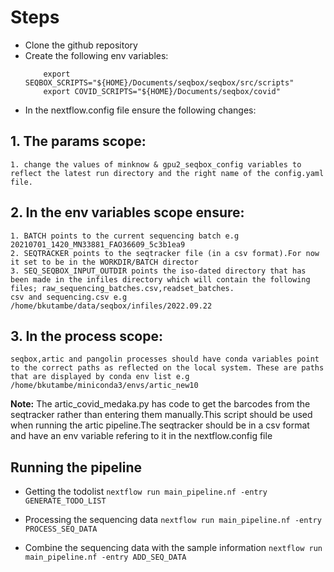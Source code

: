 # Steps

* Clone the github repository
* Create the following env variables:
    ``` 
        export SEQBOX_SCRIPTS="${HOME}/Documents/seqbox/seqbox/src/scripts"
        export COVID_SCRIPTS="${HOME}/Documents/seqbox/covid"
    ```
* In the nextflow.config file ensure the following changes:

## 1. The **params scope**:

    1. change the values of minknow & gpu2_seqbox_config variables to reflect the latest run directory and the right name of the config.yaml file.
    
## 2. In the env variables scope ensure:

    1. BATCH points to the current sequencing batch e.g 20210701_1420_MN33881_FAO36609_5c3b1ea9
    2. SEQTRACKER points to the seqtracker file (in a csv format).For now it set to be in the WORKDIR/BATCH director
    3. SEQ_SEQBOX_INPUT_OUTDIR points the iso-dated directory that has been made in the infiles directory which will contain the following files; raw_sequencing_batches.csv,readset_batches.
    csv and sequencing.csv e.g /home/bkutambe/data/seqbox/infiles/2022.09.22

## 3. In the **process scope**:
    seqbox,artic and pangolin processes should have conda variables point to the correct paths as reflected on the local system. These are paths that are displayed by conda env list e.g /home/bkutambe/miniconda3/envs/artic_new10

**Note:** The artic_covid_medaka.py has code to get the barcodes from the seqtracker rather than entering them manually.This script should be used when running the artic pipeline.The seqtracker should be in a csv format and have an env variable refering to it in the nextflow.config file

## Running the pipeline

* Getting the todolist
`nextflow run main_pipeline.nf -entry GENERATE_TODO_LIST`

* Processing the sequencing data
`nextflow run main_pipeline.nf -entry PROCESS_SEQ_DATA`

* Combine the sequencing data with the sample information 
`nextflow run main_pipeline.nf -entry ADD_SEQ_DATA`
